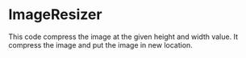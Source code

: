 # ImageResizer
This code compress the image
at the given height and width value.
It compress the image and put the image in new location.
